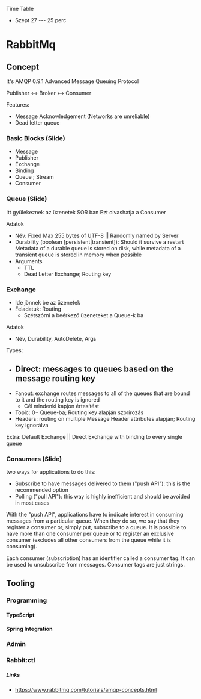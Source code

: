 Time Table

- Szept 27 --- 25 perc

# RabbitMq

## Concept

It's AMQP 0.9.1
Advanced Message Queuing Protocol

Publisher <-> Broker <-> Consumer

Features:

- Message Acknowledgement (Networks are unreliable)
- Dead letter queue

### Basic Blocks (Slide)

- Message
- Publisher
- Exchange
- Binding
- Queue ; Stream
- Consumer

### Queue (Slide)

Itt gyülekeznek az üzenetek
SOR ban
Ezt olvashatja a Consumer

Adatok

- Név: Fixed Max 255 bytes of UTF-8 || Randomly named by Server
- Durability (boolean [persistent|transient]): Should it survive a restart <br> Metadata of a durable queue is stored on disk, while metadata of a transient queue is stored in memory when possible
- Arguments
  - TTL
  - Dead Letter Exchange; Routing key

### Exchange

- Ide jönnek be az üzenetek
- Feladatuk: Routing
  - Szétszórni a beérkező üzeneteket a Queue-k ba

Adatok

- Név, Durability, AutoDelete, Args

Types:

- ## Direct: messages to queues based on the message routing key
- Fanout: exchange routes messages to all of the queues that are bound to it and the routing key is ignored
  - Cél mindenki kapjon értesítést
- Topic: 0+ Queue-ba; Routing key alapján szorírozás
- Headers: routing on multiple Message Header attributes alapján; Routing key ignorálva

Extra:
Default Exchange || Direct Exchange with binding to every single queue

### Consumers (Slide)

two ways for applications to do this:

- Subscribe to have messages delivered to them ("push API"): this is the recommended option
- Polling ("pull API"): this way is highly inefficient and should be avoided in most cases

With the "push API", applications have to indicate interest in consuming messages from a particular queue. When they do so, we say that they register a consumer or, simply put, subscribe to a queue. It is possible to have more than one consumer per queue or to register an exclusive consumer (excludes all other consumers from the queue while it is consuming).

Each consumer (subscription) has an identifier called a consumer tag. It can be used to unsubscribe from messages. Consumer tags are just strings.

## Tooling

### Programming

#### TypeScript

#### Spring Integration

### Admin

### Rabbit:ctl

##### Links

- https://www.rabbitmq.com/tutorials/amqp-concepts.html
